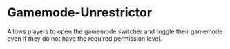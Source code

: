 # Gamemode-Unrestrictor
 Allows players to open the gamemode switcher and toggle their gamemode even if they do not have the required permission level.
